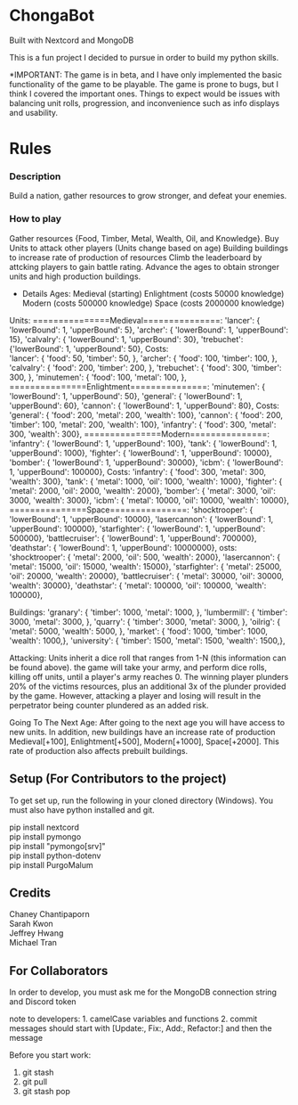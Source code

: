# ChongaBot
Built with Nextcord and MongoDB

This is a fun project I decided to pursue in order to build my python skills. 

*IMPORTANT: The game is in beta, and I have only implemented the basic 
functionality of the game to be playable. The game is prone to bugs, but
I think I covered the important ones. Things to expect would be issues
with balancing unit rolls, progression, and inconvenience such as info displays
and usability.   

# Rules
### Description
Build a nation, gather resources to grow stronger, and defeat your enemies.

### How to play
Gather resources {Food, Timber, Metal, Wealth, Oil, and Knowledge}. 
Buy Units to attack other players (Units change based on age)
Building buildings to increase rate of production of resources
Climb the leaderboard by attcking players to gain battle rating.
Advance the ages to obtain stronger units and high production buildings.

* Details
      Ages:
          Medieval (starting)
          Enlightment (costs 50000 knowledge)
          Modern (costs 500000 knowledge)
          Space (costs 2000000 knowledge)

Units: 
    ===============Medieval===============: 
    'lancer': { 'lowerBound': 1, 'upperBound': 5},
    'archer': { 'lowerBound': 1, 'upperBound': 15},
    'calvalry': { 'lowerBound': 1, 'upperBound': 30},
    'trebuchet': {'lowerBound': 1, 'upperBound': 50},
                    Costs:  
    'lancer': { 'food': 50, 'timber': 50, },
    'archer': { 'food': 100, 'timber': 100, },
    'calvalry': { 'food': 200, 'timber': 200, },
    'trebuchet': { 'food': 300, 'timber': 300, },
    'minutemen': { 'food': 100, 'metal': 100, },
    ===============Enlightment===============: 
    'minutemen': { 'lowerBound': 1, 'upperBound': 50},
    'general': { 'lowerBound': 1, 'upperBound': 60},
    'cannon': { 'lowerBound': 1, 'upperBound': 80},
                    Costs:
    'general': { 'food': 200, 'metal': 200, 'wealth': 100},
    'cannon': { 'food': 200, 'timber': 100, 'metal': 200, 'wealth': 100},
    'infantry': { 'food': 300, 'metal': 300, 'wealth': 300},
    ===============Modern===============: 
    'infantry': { 'lowerBound': 1, 'upperBound': 100},
    'tank': { 'lowerBound': 1, 'upperBound': 1000},
    'fighter': { 'lowerBound': 1, 'upperBound': 10000},
    'bomber': { 'lowerBound': 1, 'upperBound': 30000},
    'icbm': { 'lowerBound': 1, 'upperBound': 100000},
                    Costs:
    'infantry': { 'food': 300, 'metal': 300, 'wealth': 300},
    'tank': { 'metal': 1000, 'oil': 1000, 'wealth': 1000},
    'fighter': { 'metal': 2000, 'oil': 2000, 'wealth': 2000},
    'bomber': { 'metal': 3000, 'oil': 3000, 'wealth': 3000},
    'icbm': { 'metal': 10000, 'oil': 10000, 'wealth': 10000},
     ===============Space===============: 
    'shocktrooper': { 'lowerBound': 1, 'upperBound': 10000},
    'lasercannon': { 'lowerBound': 1, 'upperBound': 100000},
    'starfighter': { 'lowerBound': 1, 'upperBound': 500000},
    'battlecruiser': { 'lowerBound': 1, 'upperBound': 700000}, 
    'deathstar': { 'lowerBound': 1, 'upperBound': 10000000},
                    osts:
    'shocktrooper': { 'metal': 2000, 'oil': 500, 'wealth': 2000},
    'lasercannon': { 'metal': 15000, 'oil': 15000, 'wealth': 15000},
    'starfighter': { 'metal': 25000, 'oil': 20000, 'wealth': 20000},
    'battlecruiser': { 'metal': 30000, 'oil': 30000, 'wealth': 30000},
    'deathstar': { 'metal': 100000, 'oil': 100000, 'wealth': 100000},

Buildings:
    'granary': { 'timber': 1000, 'metal': 1000, },
    'lumbermill': { 'timber': 3000, 'metal': 3000, },
    'quarry': { 'timber': 3000, 'metal': 3000, },
    'oilrig': { 'metal': 5000, 'wealth': 5000, },
    'market': { 'food': 1000, 'timber': 1000, 'wealth': 1000,},
    'university': { 'timber': 1500, 'metal': 1500, 'wealth': 1500,},

Attacking:
    Units inherit a dice roll that ranges from 1-N (this information can be found above).
    the game will take your army, and perform dice rolls, killing off units, until a player's
    army reaches 0. The winning player plunders 20% of the victims resources, plus an additional 3x
    of the plunder provided by the game. However, attacking a player and losing will result in the 
    perpetrator being counter plundered as an added risk.  

Going To The Next Age:
    After going to the next age you will have access to new units. In addition,
    new buildings have an increase rate of production Medieval[+100], Enlightment[+500],
    Modern[+1000], Space[+2000]. This rate of production also affects prebuilt buildings.


## Setup (For Contributors to the project)
To get set up, run the following in your cloned directory (Windows).
You must also have python installed and git.

pip install nextcord   
pip install pymongo  
pip install "pymongo[srv]"  
pip install python-dotenv  
pip install PurgoMalum  

## Credits
Chaney Chantipaporn  
Sarah Kwon  
Jeffrey Hwang  
Michael Tran  


## For Collaborators
In order to develop, you must ask me for the MongoDB connection string and Discord token

note to developers:
    1. camelCase variables and functions
    2. commit messages should start with [Update:, Fix:, Add:, Refactor:] and then the message

Before you start work:
1. git stash
2. git pull
3. git stash pop
